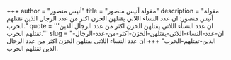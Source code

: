 +++
author = "أنيس منصور"
title = "مقولة أنيس منصور"
description = "مقولة أنيس منصور: ان عدد النساء اللاتي يقتلهن الحزن اكثر من عدد الرجال الذين تقتلهم الحرب."
quote = '''ان عدد النساء اللاتي يقتلهن الحزن اكثر من عدد الرجال الذين تقتلهم الحرب.''' 
slug = "ان-عدد-النساء-اللاتي-يقتلهن-الحزن-اكثر-من-عدد-الرجال-الذين-تقتلهم-الحرب"
+++
ان عدد النساء اللاتي يقتلهن الحزن اكثر من عدد الرجال الذين تقتلهم الحرب.
